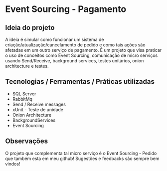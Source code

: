# Event Sourcing - Pagamento

## Ideia do projeto
A ideia é simular como funcionar um sistema de criação/atualização/cancelamento de pedido e como tais ações são afetadas em um outro serviço de pagamento. É um projeto que visa praticar o uso de conceitos como Event Sourcing, comunicação de micro serviços usando Send/Receive, background services, testes unitários, onion architecture e testes.

## Tecnologias / Ferramentas / Práticas utilizadas
- SQL Server
- RabbitMq
- Send / Receive messages
- xUnit - Teste de unidade
- Onion Architecture
- BackgroundServices
- Event Sourcing

## Observações
O projeto que complementa tal micro serviço é o Event Sourcing - Pedido que também esta em meu github! Sugestões e feedbacks são sempre bem vindos!

